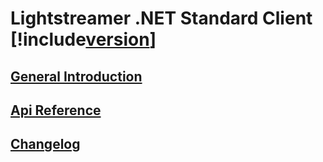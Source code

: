 # Lightstreamer .NET Standard Client [!include[version](~/version.md)]


## [General Introduction](articles/intro.md)
 
## [Api Reference](api/index.md)

## [Changelog](https://github.com/Lightstreamer/Lightstreamer-lib-client-haxe/blob/master/CHANGELOG.md)
